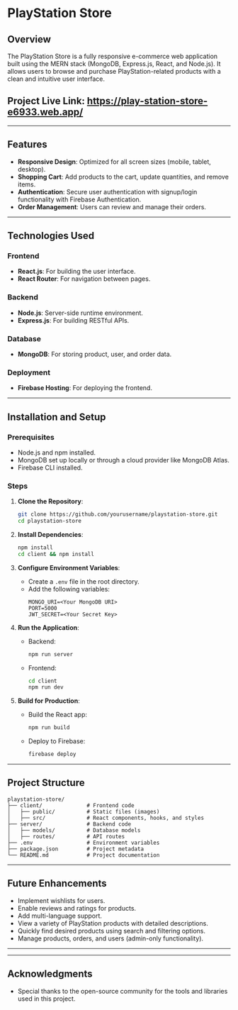 # PlayStation Store

## Overview

The PlayStation Store is a fully responsive e-commerce web application built using the MERN stack (MongoDB, Express.js, React, and Node.js). It allows users to browse and purchase PlayStation-related products with a clean and intuitive user interface.



## Project Live Link: https://play-station-store-e6933.web.app/


---

## Features

- **Responsive Design**: Optimized for all screen sizes (mobile, tablet, desktop).
- **Shopping Cart**: Add products to the cart, update quantities, and remove items.
- **Authentication**: Secure user authentication with signup/login functionality with Firebase Authentication.
- **Order Management**: Users can review and manage their orders.

---

## Technologies Used

### Frontend

- **React.js**: For building the user interface.
- **React Router**: For navigation between pages.

### Backend

- **Node.js**: Server-side runtime environment.
- **Express.js**: For building RESTful APIs.

### Database

- **MongoDB**: For storing product, user, and order data.

### Deployment

- **Firebase Hosting**: For deploying the frontend.
<!-- - **Render/Heroku**: For deploying the backend. -->

---

## Installation and Setup

### Prerequisites

- Node.js and npm installed.
- MongoDB set up locally or through a cloud provider like MongoDB Atlas.
- Firebase CLI installed.

### Steps

1. **Clone the Repository**:

   ```bash
   git clone https://github.com/yourusername/playstation-store.git
   cd playstation-store
   ```

2. **Install Dependencies**:

   ```bash
   npm install
   cd client && npm install
   ```

3. **Configure Environment Variables**:

   - Create a `.env` file in the root directory.
   - Add the following variables:
     ```env
     MONGO_URI=<Your MongoDB URI>
     PORT=5000
     JWT_SECRET=<Your Secret Key>
     ```

4. **Run the Application**:

   - Backend:
     ```bash
     npm run server
     ```
   - Frontend:
     ```bash
     cd client
     npm run dev
     ```

5. **Build for Production**:
   - Build the React app:
     ```bash
     npm run build
     ```
   - Deploy to Firebase:
     ```bash
     firebase deploy
     ```

---

## Project Structure

```
playstation-store/
├── client/              # Frontend code
│   ├── public/          # Static files (images)
│   ├── src/             # React components, hooks, and styles
├── server/              # Backend code
│   ├── models/          # Database models
│   ├── routes/          # API routes
├── .env                 # Environment variables
├── package.json         # Project metadata
└── README.md            # Project documentation
```

---

## Future Enhancements

- Implement wishlists for users.
- Enable reviews and ratings for products.
- Add multi-language support.
- View a variety of PlayStation products with detailed descriptions.
- Quickly find desired products using search and filtering options.
- Manage products, orders, and users (admin-only functionality).

---

---

## Acknowledgments

- Special thanks to the open-source community for the tools and libraries used in this project.
